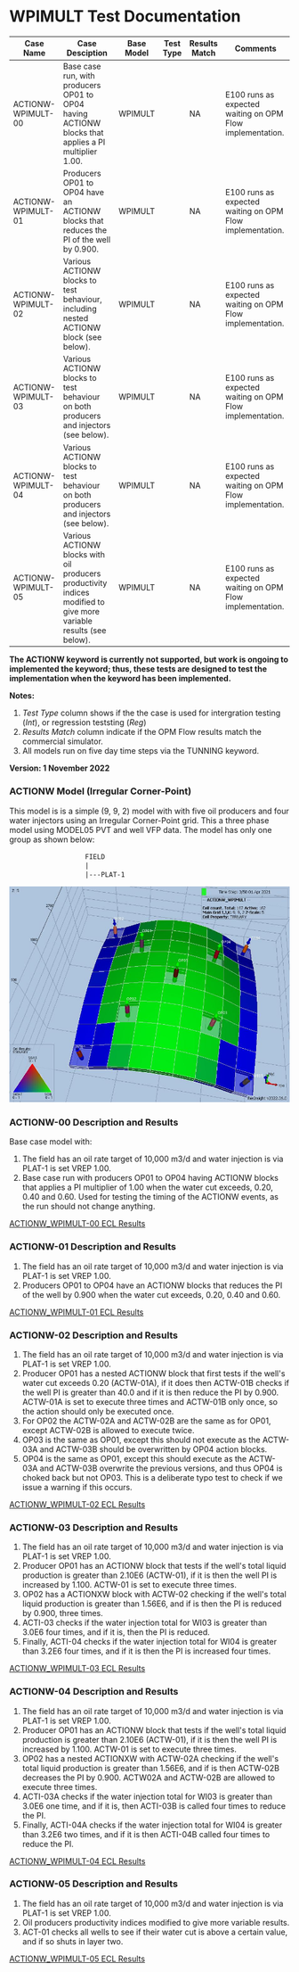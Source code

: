 # WPIMULT Test Documentation

Case Name         | Case Desciption                                               | Base Model | Test<br />Type | Results<br />Match | Comments |
----------------- | ------------------------------------------------------------  | ---------- | ----- |------- | ------------------------------------- |
ACTIONW-WPIMULT-00| Base case run, with producers OP01 to OP04 having ACTIONW blocks that applies a PI multiplier 1.00.   | WPIMULT |    | NA     | E100 runs as expected waiting on OPM Flow implementation.
ACTIONW-WPIMULT-01| Producers OP01 to OP04 have an ACTIONW blocks that reduces the PI of the well by 0.900.               | WPIMULT |    | NA     | E100 runs as expected waiting on OPM Flow implementation.
ACTIONW-WPIMULT-02| Various ACTIONW blocks to test behaviour, including nested ACTIONW block (see below).                 | WPIMULT |    | NA     | E100 runs as expected waiting on OPM Flow implementation.
ACTIONW-WPIMULT-03| Various ACTIONW blocks to test behaviour on both producers and injectors (see below).                 | WPIMULT |    | NA     | E100 runs as expected waiting on OPM Flow implementation.
ACTIONW-WPIMULT-04| Various ACTIONW blocks to test behaviour on both producers and injectors (see below).                 | WPIMULT |    | NA     | E100 runs as expected waiting on OPM Flow implementation.
ACTIONW-WPIMULT-05| Various ACTIONW blocks with oil producers productivity indices modified to give more variable results (see below).| WPIMULT |    | NA     | E100 runs as expected waiting on OPM Flow implementation.

**The ACTIONW keyword is currently not supported, but work is ongoing to implemented the keyword; thus, these tests are
designed to test the implementation when the keyword has been implemented.**

**Notes:** 

1. _Test Type_ column shows if the the case is used for intergration testing (_Int_), or regression teststing (_Reg_)  
2. _Results Match_ column indicate if the OPM Flow results match the commercial simulator.
3. All models run on five day time steps via the TUNNING keyword.

**Version: 1 November 2022**

### ACTIONW Model (Irregular Corner-Point)

This model is is a simple (9, 9, 2) model with with five oil producers and four water injectors using an Irregular
Corner-Point grid. This a three phase model using MODEL05 PVT and well VFP data. The model has only one group as shown 
below:
``` 
                   FIELD                                                                     
                   |                                                                         
                   |---PLAT-1                                                                                                                       
``` 

![](plots/actionw-model.jpg)

### ACTIONW-00 Description and Results
Base case model with:

 1) The field has an oil rate target of 10,000 m3/d and water injection is via PLAT-1 is set VREP 1.00. 
 2) Base case run with producers OP01 to OP04 having ACTIONW blocks that applies a PI multiplier of 1.00 when the 
 water cut exceeds, 0.20, 0.40 and 0.60. Used for testing the timing of the ACTIONW events, as the run should not 
 change anything.

[ACTIONW_WPIMULT-00 ECL Results](plots/ACTIONW_WPIMULT-00-ECL.md) 

### ACTIONW-01 Description and Results

 1) The field has an oil rate target of 10,000 m3/d and water injection is via PLAT-1 is set VREP 1.00. 
 2) Producers OP01 to OP04 have an ACTIONW blocks that reduces the PI of the well by 0.900 when the water cut exceeds, 
 0.20, 0.40 and 0.60.

[ACTIONW_WPIMULT-01 ECL Results](plots/ACTIONW_WPIMULT-01-ECL.md) 

### ACTIONW-02 Description and Results

 1) The field has an oil rate target of 10,000 m3/d and water injection is via PLAT-1 is set VREP 1.00. 
 2) Producer OP01 has a nested ACTIONW block that first tests if the well's water cut exceeds 0.20 (ACTW-01A), if it 
 does then ACTW-01B checks if the well PI is greater than 40.0 and if it is then reduce the PI by 0.900. 
 ACTW-01A is set to execute three times and ACTW-01B only once, so the action should only be executed once.
 3) For OP02 the ACTW-02A and ACTW-02B are the same as for OP01, except ACTW-02B is allowed to execute twice.
 4) OP03 is the same as OP01, except this should not execute as the ACTW-03A and ACTW-03B should be overwritten by 
 OP04 action blocks.
 5) OP04 is the same as OP01, except this should execute as the ACTW-03A and ACTW-03B overwrite the previous versions, 
 and thus OP04 is choked back but not OP03. This is a deliberate typo test to check if we issue a warning if this occurs.

[ACTIONW_WPIMULT-02 ECL Results](plots/ACTIONW_WPIMULT-02-ECL.md) 

### ACTIONW-03 Description and Results

 1) The field has an oil rate target of 10,000 m3/d and water injection is via PLAT-1 is set VREP 1.00. 
 2) Producer OP01 has an ACTIONW block that tests if the well's total liquid production is greater than 
 2.10E6 (ACTW-01), if it is then the well PI is increased by 1.100. ACTW-01 is set to execute three times. 
 3) OP02 has a ACTIONXW block with ACTW-02 checking if the well's total liquid production is greater than 1.56E6, 
 and if is then the PI is reduced by 0.900, three times.  
 4) ACTI-03 checks if the water injection total for WI03 is greater than 3.0E6 four times, and if it is, then the 
 PI is reduced. 
 5) Finally, ACTI-04 checks if the water injection total for WI04 is greater than 3.2E6 four times, and if it is then 
 the PI is increased four times.

[ACTIONW_WPIMULT-03 ECL Results](plots/ACTIONW_WPIMULT-03-ECL.md)  

### ACTIONW-04 Description and Results

 1) The field has an oil rate target of 10,000 m3/d and water injection is via PLAT-1 is set VREP 1.00. 
 2) Producer OP01 has an ACTIONW block that tests if the well's total liquid production is greater than 2.10E6 
 (ACTW-01), if it is then the well PI is increased by 1.100. ACTW-01 is set to execute three times. 
 3) OP02 has a nested ACTIONXW with ACTW-02A checking if the well's total liquid production is greater than 1.56E6, 
 and if is then ACTW-02B decreases the PI by 0.900. ACTW02A and ACTW-02B are allowed to execute three times. 
 4) ACTI-03A checks if the water injection total for WI03 is greater than 3.0E6 one time, and if it is, then 
 ACTI-03B is called four times to reduce the PI.
 5) Finally, ACTI-04A checks if the water injection total for WI04 is greater than 3.2E6 two times, and if it is then 
 ACTI-04B called four times to reduce the PI.

[ACTIONW_WPIMULT-04 ECL Results](plots/ACTIONW_WPIMULT-04-ECL.md)  

### ACTIONW-05 Description and Results

 1) The field has an oil rate target of 10,000 m3/d and water injection is via PLAT-1 is set VREP 1.00. 
 2) Oil producers productivity indices modified to give more variable results.
 3) ACT-01 checks all wells to see if their water cut is above a certain value, and if so shuts in layer two.

[ACTIONW_WPIMULT-05 ECL Results](plots/ACTIONW_WPIMULT-05-ECL.md)    